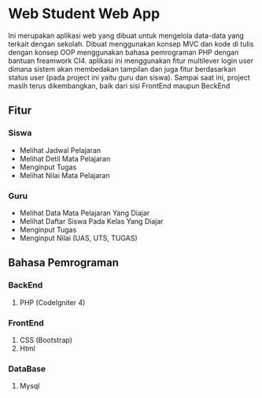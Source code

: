 
# Web Student Web App

Ini merupakan aplikasi web yang dibuat untuk mengelola data-data yang terkait dengan sekolah. Dibuat menggunakan konsep MVC dan kode di tulis dengan konsep OOP menggunakan bahasa pemrograman PHP dengan bantuan freamwork CI4. aplikasi ini menggunakan fitur multilever login user dimana sistem akan membedakan tampilan dan juga fitur berdasarkan status user (pada project ini yaitu guru dan siswa). Sampai saat ini, project masih terus dikembangkan, baik dari sisi FrontEnd maupun BeckEnd  

## Fitur
### Siswa
- Melihat Jadwal Pelajaran
- Melihat Detil Mata Pelajaran
- Menginput Tugas
- Melihat Nilai Mata Pelajaran

### Guru
- Melihat Data Mata Pelajaran Yang Diajar
- Melihat Daftar Siswa Pada Kelas Yang Diajar
- Menginput Tugas
- Menginput Nilai (UAS, UTS, TUGAS)

## Bahasa Pemrograman
### BackEnd
1. PHP (CodeIgniter 4)

### FrontEnd
1. CSS (Bootstrap)
2. Html

### DataBase
1. Mysql
